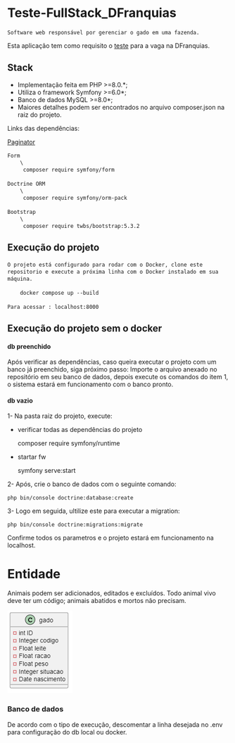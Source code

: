 
# Teste-FullStack_DFranquias

    Software web responsável por gerenciar o gado em uma fazenda.

Esta aplicação tem como requisito o [teste](https://drive.google.com/file/d/1yP_Ld1zXsgh8FXGRk8lODTsN48BusBHh/view?usp=sharing) para a vaga na DFranquias.

## Stack
* Implementação feita em PHP >=8.0.*;
* Utiliza o framework Symfony >=6.0*;
* Banco de dados MySQL >=8.0*;
* Maiores detalhes podem ser encontrados no arquivo composer.json na raiz do projeto.

 Links das dependências:

   [Paginator](https://github.com/KnpLabs/KnpPaginatorBundle)

    Form
        \
         composer require symfony/form

    Doctrine ORM
        \
         composer require symfony/orm-pack

    Bootstrap
        \
         composer require twbs/bootstrap:5.3.2

## Execução do projeto

    O projeto está configurado para rodar com o Docker, clone este repositorio e execute a próxima linha com o Docker instalado em sua máquina.

        docker compose up --build

    Para acessar : localhost:8000

## Execução do projeto sem o docker

#### db preenchido
Após verificar as dependências, caso queira executar o projeto com um banco já preenchido, siga próximo passo:
Importe o arquivo anexado no repositório em seu banco de dados, depois execute os comandos do item 1, o sistema estará em funcionamento com o banco pronto.

#### db vazio
1- Na pasta raiz do projeto, execute: 
* verificar todas as dependências do projeto

    composer require symfony/runtime 

* startar fw

    symfony serve:start              

2- Após, crie o banco de dados com o seguinte comando: 

    php bin/console doctrine:database:create

3- Logo em seguida, ultilize este para executar a migration:

    php bin/console doctrine:migrations:migrate

Confirme todos os parametros e o projeto estará em funcionamento na localhost.

# Entidade


Animais podem ser adicionados, editados e excluídos. Todo animal vivo deve ter um código; animais abatidos e mortos não precisam.

![Alt text](image.png)


### Banco de dados

De acordo com o tipo de execução, descomentar a linha desejada no .env para configuração do db local ou docker.
